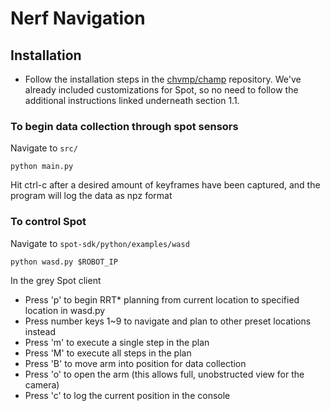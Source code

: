 
# Nerf Navigation


## Installation

- Follow the installation steps in the [chvmp/champ](https://github.com/chvmp/champ) repository. We've already included customizations for Spot, so no need to follow the additional instructions linked underneath section 1.1.



### To begin data collection through spot sensors

Navigate to `src/`

`python main.py`

Hit ctrl-c after a desired amount of keyframes have been captured, and the program will log the data as npz format

### To control Spot 

Navigate to `spot-sdk/python/examples/wasd`

`python wasd.py $ROBOT_IP`

In the grey Spot client
- Press 'p' to begin RRT* planning from current location to specified location in wasd.py
- Press number keys 1~9 to navigate and plan to other preset locations instead 
- Press 'm' to execute a single step in the plan
- Press 'M' to execute all steps in the plan
- Press 'B' to move arm into position for data collection
- Press 'o' to open the arm (this allows full, unobstructed view for the camera)
- Press 'c' to log the current position in the console
